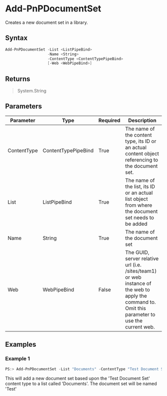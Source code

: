 # Add-PnPDocumentSet
Creates a new document set in a library.
## Syntax
```powershell
Add-PnPDocumentSet -List <ListPipeBind>
                   -Name <String>
                   -ContentType <ContentTypePipeBind>
                   [-Web <WebPipeBind>]
```


## Returns
>System.String

## Parameters
Parameter|Type|Required|Description
---------|----|--------|-----------
|ContentType|ContentTypePipeBind|True|The name of the content type, its ID or an actual content object referencing to the document set.|
|List|ListPipeBind|True|The name of the list, its ID or an actual list object from where the document set needs to be added|
|Name|String|True|The name of the document set|
|Web|WebPipeBind|False|The GUID, server relative url (i.e. /sites/team1) or web instance of the web to apply the command to. Omit this parameter to use the current web.|
## Examples

### Example 1
```powershell
PS:> Add-PnPDocumentSet -List "Documents" -ContentType "Test Document Set" -Name "Test"
```
This will add a new document set based upon the 'Test Document Set' content type to a list called 'Documents'. The document set will be named 'Test'
